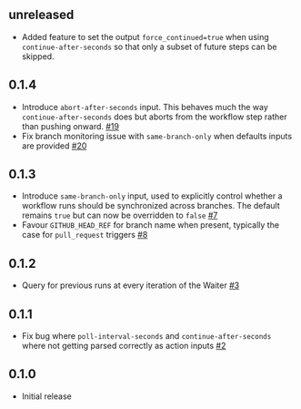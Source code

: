 ## unreleased

* Added feature to set the output `force_continued=true` when using `continue-after-seconds` so that only a subset of future steps can be skipped.

## 0.1.4

* Introduce `abort-after-seconds` input. This behaves much the way  `continue-after-seconds` does but aborts from the workflow step rather than pushing onward. [#19](https://github.com/softprops/turnstyle/pull/19)
* Fix branch monitoring issue with `same-branch-only` when defaults inputs are provided [#20](https://github.com/softprops/turnstyle/pull/20)

## 0.1.3

* Introduce `same-branch-only` input, used to explicitly control whether a workflow runs should be synchronized across branches. The default remains `true` but can now be overridden to `false` [#7](https://github.com/softprops/turnstyle/pull/7)
* Favour `GITHUB_HEAD_REF` for branch name when present, typically the case for `pull_request` triggers [#8](https://github.com/softprops/turnstyle/pull/8)

## 0.1.2

* Query for previous runs at every iteration of the Waiter [#3](https://github.com/softprops/turnstyle/pull/4)

## 0.1.1

* Fix bug where `poll-interval-seconds` and `continue-after-seconds` where not getting parsed correctly as action inputs [#2](https://github.com/softprops/turnstyle/pull/2)

## 0.1.0

* Initial release
